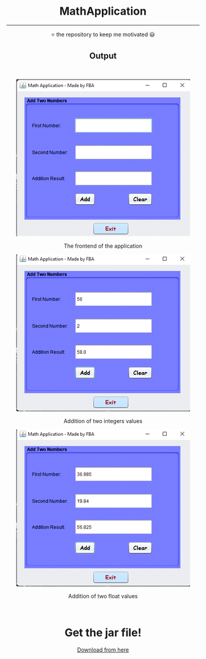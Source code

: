 <h1 align="center"> MathApplication </h1>
<hr>

<div align="center">

:star: the repository to keep me motivated :smiley:

<h2 align="center"> Output </h2>
<br>




![Image1](Image/First.jpg)

The frontend of the application

![Image2](Image/Second.jpg)

Addition of two integers values

![Image3](Image/Third.jpg)

Addition of two float values

<br>

# Get the jar file!

[Download from here](https://github.com/FahimFBA/Java-GUI-Projects/tree/main/MathApplication/Jar%20File)

</div>